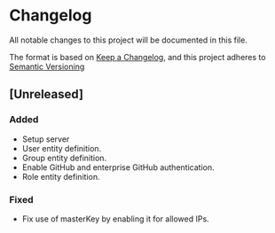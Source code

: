 # Changelog

All notable changes to this project will be documented in this file.

The format is based on [Keep a Changelog](https://keepachangelog.com/en/1.0.0/),
and this project adheres to [Semantic Versioning](https://semver.org/spec/v2.0.0.html)

## [Unreleased]

### Added

* Setup server
* User entity definition.
* Group entity definition.
* Enable GitHub and enterprise GitHub authentication.
* Role entity definition.

### Fixed

* Fix use of masterKey by enabling it for allowed IPs.
